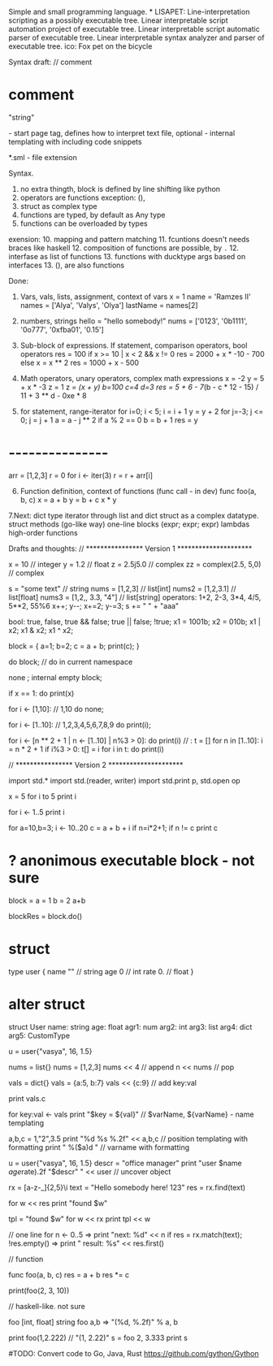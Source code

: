 
Simple and small programming language.
*
LISAPET:
Line-interpretation scripting as a possibly executable tree.
Linear interpretable script automation project of executable tree.
Linear interpretable script automatic parser of executable tree.
Linear interpretable syntax analyzer and parser of executable tree.
ico: Fox pet on the bicycle

Syntax draft:
// comment
# comment
"string"
<!any> - start page tag, defines how to interpret text file, optional
<!text-template> - internal templating with including code snippets
*.sml - file extension

Syntax.
1. no extra thingth, block is defined by line shifting like python
2. operators are functions exception: (),
3. struct as complex type
4. functions are typed, by default as Any type
5. functions can be overloaded by types

exension:
10. mapping and pattern matching
11. fcuntions doesn't needs braces like haskell
12. composition of functions are possible, by `.`
12. interfase as list of functions
13. functions with ducktype args based on interfaces
13. (), are also functions

Done:

1. Vars, vals, lists, assignment, context of vars
x = 1
name = 'Ramzes II'
names = ['Alya', 'Valys', 'Olya']
lastName = names[2]

2. numbers, strings
hello = "hello somebody!"
nums = ['0123', '0b1111', '0o777', '0xfba01', '0.15']

3. Sub-block of expressions. 
If statement, comparison operators, bool operators
res = 100
if x >= 10 | x < 2 && x != 0
    res = 2000 + x * -10 - 700
else
    x = x ** 2
    res = 1000 + x - 500

4. Math operators, unary operators, complex math expressions
x = -2
y = 5 + x * -3
z = 1
z *= (x + y)
b=100 
c=4
d=3
res = 5 + 6 - 7*(b - c * 12 - 15) / 11 + 3 ** d - 0xe * 8

5. for statement, range-iterator
for i=0; i < 5; i = i + 1
    y = y + 2
    for j=-3; j <= 0; j = j + 1
        a = a - j ** 2
        if a % 2 == 0
            b = b + 1
res = y
# ---------------
arr = [1,2,3]
r = 0
for i <- iter(3)
    r = r + arr[i]

6. Function definition, context of functions (func call - in dev)
func foo(a, b, c)
    x = a + b
    y = b + c
    x * y

7.Next: 
dict type
iterator through list and dict
struct as a complex datatype. 
struct methods (go-like way)
one-line blocks (expr; expr; expr)
lambdas
high-order functions


Drafts and thoughts:
// ****************  Version 1 ********************* 

x = 10 // integer
y = 1.2 // float
z = 2.5j5.0 // complex
zz = complex(2.5, 5,0) // complex

s = "some text" // string
nums = [1,2,3] // list[int]
nums2 = [1,2,3.1] // list[float]
nums3 = [1,2,, 3.3, "4"] // list[string]
operators:
1+2, 2-3, 3*4, 4/5, 5**2, 55%6
x++; y--; x+=2; y-=3; s += " " + "aaa"

bool:
true, false, 
true && false; true || false; !true; 
x1 = 1001b; x2 = 010b;
x1 | x2; x1 & x2; x1 ^ x2;

block = {
    a=1; b=2; c = a + b;
    print(c);
}

do block; // do in current namespace

none ; internal empty block;

if x == 1:
    do print(x)

for i <- [1,10]: // 1,10
    do none;

for i <- [1..10]: // 1,2,3,4,5,6,7,8,9
    do print(i);

for i <- [n ** 2 + 1 | n <- [1..10] | n%3 > 0]:
    do print(i)
// :
t = []
for n in [1..10]:
    i = n * 2 + 1
    if i%3 > 0:
        t[] = i
for i in t:
do print(i)
    
// ****************  Version 2 ********************* 

import std.*
import std.(reader, writer)
import std.print p, std.open op

x = 5
for i to 5
    print i

for i <- 1..5
    print i

for a=10,b=3; i <- 10..20
    c = a + b + i
    if n=i*2+1; if n != c
        print c
# ? anonimous executable block - not sure
block = 
    a = 1
    b = 2
    a+b

blockRes = block.do()

# struct
type user {
    name "" // string
    age 0 // int
    rate 0. // float
}

# alter struct 
struct User
    name: string
    age: float
    agr1: num
    arg2: int
    arg3: list
    arg4: dict
    arg5: CustomType


u = user{"vasya", 16, 1.5}

nums = list{}
nums = [1,2,3]
nums << 4 // append
n << nums // pop

vals = dict{}
vals = {a:5, b:7}
vals << {c:9} // add key:val

print vals.c

for key:val <- vals
    print "$key = ${val}" // $varName, ${varName} - name templating

a,b,c = 1,"2",3.5
print "%d %s %.2f" << a,b,c // position templating with formatting 
print " %($a)d " // varname with formatting

u = user{"vasya", 16, 1.5}
descr = "office manager"
print "user $name $age %($rate).2f \"$descr\" " << user // uncover object

rx = \[a-z-_]{2,5}\i
text = "Hello somebody here! 123"
res = rx.find(text)

for w << res
    print "found $w"

tpl = "found $w"
for w << rx
    print tpl << w

// one line
for n <- 0..5 => print "next: %d" << n
if res = rx.match(text); !res.empty() => print " result: %s" << res.first()

// function

func foo(a, b, c)
    res = a + b
    res *= c

print(foo(2, 3, 10))

// haskell-like. not sure 

foo [int, float] string
foo a,b => "(%d, %.2f)" % a, b

print foo(1,2.222) // "(1, 2.22)"
s = foo 2, 3.333
print s

#TODO:
Convert code to Go, Java, Rust
https://github.com/gython/Gython

